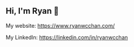 ## Hi, I'm Ryan 👋
My website: https://www.ryanwcchan.com/

My LinkedIn: https://linkedin.com/in/ryanwcchan

<!--
## Technologies & Tools:
- Frontend: React, HTML, CSS, JavaScript, TypeScript, Bootstrap, TailwindCSS
- Backend: Node.js, Express, Python, Django, Flask
- Databases: PostgreSQL, MySQL, MongoDB
- Version Control: Git, GitHub
- Cloud & DevOps: AWS, Azure, Docker, Heroku
- Design: Figma, Canva
-->
<!-- 
## Projects:
- (Database Systems Class): Developed a medicine shopping website with a login system, product database, and purchase functionality using Django, PostgreSQL, and Bootstrap.
- Building a workout generator app with React that customizes workouts based on muscle group selection.
- Creating a memory card game in React with a dynamic scoring system and game reset functionality.

-->

<!--
**ryanwcchan/ryanwcchan** is a ✨ _special_ ✨ repository because its `README.md` (this file) appears on your GitHub profile.

Here are some ideas to get you started:

- 🔭 I’m currently working on ...
- 🌱 I’m currently learning ...
- 👯 I’m looking to collaborate on ...
- 🤔 I’m looking for help with ...
- 💬 Ask me about ...
- 📫 How to reach me: ...
- 😄 Pronouns: ...
- ⚡ Fun fact: ...
-->
